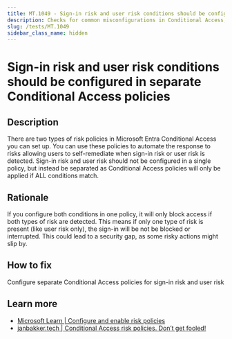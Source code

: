 ```yaml
---
title: MT.1049 - Sign-in risk and user risk conditions should be configured in separate Conditional Access policies
description: Checks for common misconfigurations in Conditional Access; both user risk and sign-in risk are configured in one policy.
slug: /tests/MT.1049
sidebar_class_name: hidden
---
```


# Sign-in risk and user risk conditions should be configured in separate Conditional Access policies

## Description

There are two types of risk policies in Microsoft Entra Conditional Access you can set up. You can use these policies to automate the response to risks allowing users to self-remediate when sign-in risk or user risk is detected. Sign-in risk and user risk should not be configured in a single policy, but instead be separated as Conditional Access policies will only be applied if ALL conditions match. 

## Rationale

If you configure both conditions in one policy, it will only block access if both types of risk are detected. This means if only one type of risk is present (like user risk only), the sign-in will be not be blocked or interrupted. This could lead to a security gap, as some risky actions might slip by.

## How to fix

Configure separate Conditional Access policies for sign-in risk and user risk

## Learn more
  - [Microsoft Learn | Configure and enable risk policies](https://learn.microsoft.com/en-us/entra/id-protection/howto-identity-protection-configure-risk-policies)
  - [janbakker.tech | Conditional Access risk policies. Don’t get fooled!](https://janbakker.tech/conditional-access-risk-policies-dont-get-fooled/)
